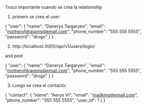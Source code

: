 Truco importante cuando se crea la relationship

1. primero se crea el user:

{
    "user": {
        "name": "Danerys Targaryen",
        "email": "motherofdragons@email.com",
        "phone_number": "555 555 5555",
        "password": "drogo"
    }
}

2. http://localhost:3001//api/v1/users/login/ 

and post

{
"user": {
"name": "Danerys Targaryen",
"email": "motherofdragons@email.com",
"phone_number": "555 555 5555",
"password": "drogo"
}
}

3. Luego se crea el contacto:

{
    "contact": {
        "name": "Aerys VI",
        "email": "madking@email.com",
        "phone_number": "555 555 5555",
        "user_id": 1
    }
}
